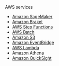 AWS services
- [Amazon SageMaker][sagemaker]
- [Amazon Braket][braket]
- [AWS Step Functions][step functions]
- [AWS Batch][batch]
- [Amazon S3][s3]
- [Amazon EventBridge][eventbridge]
- [AWS Lambda][lambda]
- [Amazon Athena][athena]
- [Amazon QuickSight][quicksight]

[sagemaker]: https://docs.aws.amazon.com/sagemaker/latest/dg/nbi.html
[braket]: https://aws.amazon.com/braket/
[step functions]: https://aws.amazon.com/step-functions/
[batch]: https://aws.amazon.com/batch/
[s3]: https://aws.amazon.com/s3/
[eventbridge]: https://aws.amazon.com/eventbridge/
[lambda]: https://aws.amazon.com/lambda/
[athena]: https://aws.amazon.com/athena/
[quicksight]: https://aws.amazon.com/quicksight/
